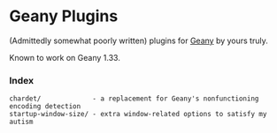 Geany Plugins
=============

(Admittedly somewhat poorly written) plugins for [Geany] by yours truly.

Known to work on Geany 1.33.


### Index ###

```
chardet/             - a replacement for Geany's nonfunctioning encoding detection
startup-window-size/ - extra window-related options to satisfy my autism
```


[Geany]: https://geany.org/
